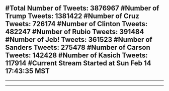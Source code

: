 #Total Number of Tweets: 3876967 
#Number of Trump Tweets: 1381422
#Number of Cruz Tweets: 726174
#Number of Clinton Tweets: 482247
#Number of Rubio Tweets: 391484
#Number of Jeb! Tweets: 361523
#Number of Sanders Tweets: 275478
#Number of Carson Tweets: 142428
#Number of Kasich Tweets: 117914
#Current Stream Started at Sun Feb 14 17:43:35 MST
---
---
---
